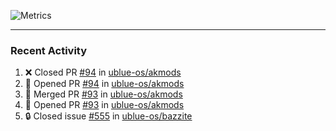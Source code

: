 ![Metrics](https://metrics.lecoq.io/KyleGospo?template=classic&base=header%2C%20activity%2C%20community%2C%20repositories%2C%20metadata&base.indepth=false&base.hireable=false&base.skip=false&config.timezone=America%2FLos_Angeles)

---
### Recent Activity
<!--START_SECTION:activity-->
1. ❌ Closed PR [#94](https://github.com/ublue-os/akmods/pull/94) in [ublue-os/akmods](https://github.com/ublue-os/akmods)
2. 💪 Opened PR [#94](https://github.com/ublue-os/akmods/pull/94) in [ublue-os/akmods](https://github.com/ublue-os/akmods)
3. 🎉 Merged PR [#93](https://github.com/ublue-os/akmods/pull/93) in [ublue-os/akmods](https://github.com/ublue-os/akmods)
4. 💪 Opened PR [#93](https://github.com/ublue-os/akmods/pull/93) in [ublue-os/akmods](https://github.com/ublue-os/akmods)
5. 🔒 Closed issue [#555](https://github.com/ublue-os/bazzite/issues/555) in [ublue-os/bazzite](https://github.com/ublue-os/bazzite)
<!--END_SECTION:activity-->
